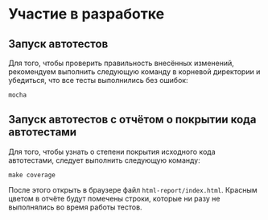 # Участие в разработке

## Запуск автотестов

Для того, чтобы проверить правильность внесённых изменений, рекомендуем выполнить следующую команду в корневой директории и убедиться, что все тесты выполнились без ошибок:

    mocha

## Запуск автотестов с отчётом о покрытии кода автотестами

Для того, чтобы узнать о степени покрытия исходного кода автотестами, следует выполнить следующую команду:

    make coverage

После этого открыть в браузере файл `html-report/index.html`. Красным цветом в отчёте будут помечены строки, которые ни разу не выполнялись во время работы тестов.
